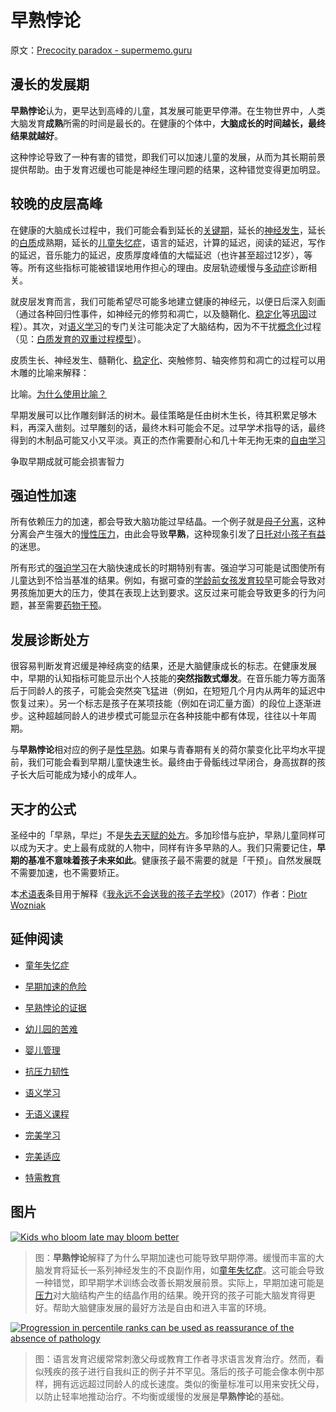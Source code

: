 # 早熟悖论

原文：[Precocity paradox - supermemo.guru](https://supermemo.guru/wiki/Precocity_paradox)

## 漫长的发展期

**早熟悖论**认为，更早达到高峰的儿童，其发展可能更早停滞。在生物世界中，人类大脑发育**成熟**所需的时间是最长的。在健康的个体中，**大脑成长的时间越长，最终结果就越好**。

这种悖论导致了一种有害的错觉，即我们可以加速儿童的发展，从而为其长期前景提供帮助。由于发育迟缓也可能是神经生理问题的结果，这种错觉变得更加明显。

## 较晚的皮层高峰

在健康的大脑成长过程中，我们可能会看到延长的[关键期](https://supermemo.guru/wiki/Critical_period)，延长的[神经发生](https://supermemo.guru/wiki/Neurogenesis)，延长的[白质](https://supermemo.guru/wiki/White_matter)成熟期，延长的[儿童失忆症](https://supermemo.guru/wiki/Childhood_amnesia)，语言的延迟，计算的延迟，阅读的延迟，写作的延迟，音乐能力的延迟，皮质厚度峰值的大幅延迟（也许甚至超过12岁），等等。所有这些指标可能被错误地用作担心的理由。皮层轨迹缓慢与[多动症](https://supermemo.guru/wiki/ADHD)诊断相关。

就皮层发育而言，我们可能希望尽可能多地建立健康的神经元，以便日后深入刻画（通过各种回归性事件，如神经元的修剪和凋亡，以及髓鞘化、[稳定化](https://supermemo.guru/wiki/Stabilization)等[巩固](https://supermemo.guru/wiki/Consolidation)过程）。其次，对[语义学习](https://supermemo.guru/wiki/Semantic_learning)的专门关注可能决定了大脑结构，因为不干扰[概念化](https://supermemo.guru/wiki/Conceptualization)过程（见：[白质发育的双重过程模型](https://supermemo.guru/wiki/Dual-process_model_of_white_matter_development)）。

皮质生长、神经发生、髓鞘化、[稳定化](https://supermemo.guru/wiki/Stabilization)、突触修剪、轴突修剪和凋亡的过程可以用木雕的比喻来解释：

比喻。[为什么使用比喻？](https://supermemo.guru/wiki/Why_use_metaphors%3F)

早期发展可以比作雕刻鲜活的树木。最佳策略是任由树木生长，待其积累足够木料，再深入凿刻。过早雕刻的话，最终木料可能会不足。过早学术指导的话，最终得到的木制品可能又小又平淡。真正的杰作需要耐心和几十年无拘无束的[自由学习](https://supermemo.guru/wiki/Free_learning)

争取早期成就可能会损害智力

## 强迫性加速

所有依赖压力的加速，都会导致大脑功能过早结晶。一个例子就是[母子分离](https://supermemo.guru/wiki/Maternal_separation)，这种分离会产生强大的[慢性压力](https://supermemo.guru/wiki/Chronic_stress)，由此会导致**早熟**，这种现象引发了[日托对小孩子有益](https://supermemo.guru/wiki/Daycare_misery)的迷思。

所有形式的[强迫学习](https://supermemo.guru/wiki/Coercive_learning)在大脑快速成长的时期特别有害。强迫学习可能是试图使所有儿童达到不恰当基准的结果。例如，有据可查的[学龄前女孩发育较早](https://supermemo.guru/wiki/Girls_develop_semantic_fluency_earlier_than_boys)可能会导致对男孩施加更大的压力，使其在表现上达到要求。这反过来可能会导致更多的行为问题，甚至需要[药物干预](https://supermemo.guru/wiki/ADHD)。

## 发展诊断处方

很容易判断发育迟缓是神经病变的结果，还是大脑健康成长的标志。在健康发展中，早期的认知指标可能显示出个人技能的**突然指数式爆发**。在音乐能力等方面落后于同龄人的孩子，可能会突然突飞猛进（例如，在短短几个月内从两年的延迟中恢复过来）。另一个标志是孩子在某项技能（例如在词汇量方面）的段位上逐渐进步。这种超越同龄人的进步模式可能显示在各种技能中都有体现，往往以十年周期。

与**早熟悖论**相对应的例子是[性早熟](https://www.ncbi.nlm.nih.gov/pubmed/2147987)。如果与青春期有关的荷尔蒙变化比平均水平提前，我们可能会看到早期儿童快速生长。最终由于骨骺线过早闭合，身高拔群的孩子长大后可能成为矮小的成年人。

## 天才的公式

圣经中的「早熟，早烂」不是[失去天赋的处方](https://supermemo.guru/wiki/Evolution_of_attitudes_towards_precocity)。多加珍惜与庇护，早熟儿童同样可以成为天才。史上最有成就的人物中，同样有许多早熟的人。我们只需要记住，**早期的基准不意味着孩子未来如此**。健康孩子最不需要的就是「干预」。自然发展既不需要加速，也不需要矫正。

本[术语表](https://supermemo.guru/wiki/Glossary)条目用于解释《[我永远不会送我的孩子去学校](https://supermemo.guru/wiki/Problem_of_Schooling)》（2017）作者：[Piotr Wozniak](https://supermemo.guru/wiki/Piotr_Wozniak)

## 延伸阅读

- [童年失忆症](https://supermemo.guru/wiki/Childhood_amnesia)

- [早期加速的危险](https://supermemo.guru/wiki/Precocity_paradox:_early_instruction_may_hurt_the_long-term_growth)

- [早熟悖论的证据](https://supermemo.guru/wiki/Can_I_trust_Piotr_Wozniak_as_a_scientist%3F)

- [幼儿园的苦难](https://supermemo.guru/wiki/Daycare_misery)

- [婴儿管理](https://supermemo.guru/wiki/Baby_management)

- [抗压力韧性](https://supermemo.guru/wiki/Stress_resilience)

- [语义学习](https://supermemo.guru/wiki/Semantic_learning)

- [无语义课程](https://supermemo.guru/wiki/Asemantic_curriculum)

- [完美学习](https://supermemo.guru/wiki/Optimality_of_the_learn_drive)

- [完美适应](https://supermemo.guru/wiki/Brain_is_a_perfectly_adaptable_device)

- [特需教育](https://supermemo.guru/wiki/Special_needs_education)

## 图片

[![Kids who bloom late may bloom better](https://supermemo.guru/images/thumb/c/c5/Precocity_paradox.png/500px-Precocity_paradox.png)](https://supermemo.guru/wiki/File:Precocity_paradox.png)

> 图：**早熟悖论**解释了为什么早期加速也可能导致早期停滞。缓慢而丰富的大脑发育将延长一系列神经发生的不良副作用，如[童年失忆症](https://supermemo.guru/wiki/Childhood_amnesia)。这可能会导致一种错觉，即早期学术训练会改善长期发展前景。实际上，早期加速可能是[压力](https://supermemo.guru/wiki/Stress)对大脑结构产生的结晶作用的结果。晚开窍的孩子可能大脑发育得更好。帮助大脑健康发展的最好方法是自由和进入丰富的环境。

[![Progression in percentile ranks can be used as reassurance of the absence of pathology](https://supermemo.guru/images/thumb/b/b3/Vocabulary_growth.png/500px-Vocabulary_growth.png)](https://supermemo.guru/wiki/File:Vocabulary_growth.png)

> 图：语言发育迟缓常常刺激父母或教育工作者寻求语言发育治疗。然而，看似残疾的孩子进行自我纠正的例子并不罕见。落后的孩子可能会像本例中那样，拥有远远超过同龄人的成长速度。类似的衡量标准可以用来安抚父母，以防止轻率地推动治疗。不均衡或缓慢的发展是**早熟悖论**的基础。